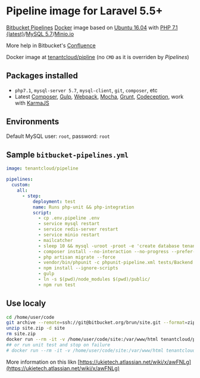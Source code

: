 # Pipeline image for Laravel 5.5+

[Bitbucket Pipelines](https://bitbucket.org/product/features/pipelines) [Docker](https://www.docker.com/) image based on [Ubuntu 16.04](https://ubuntu.com/) with [PHP 7.1 {latest}](http://php.net/)/[MySQL 5.7](https://www.mysql.com)/[Minio.io](https://minio.io)

More help in Bitbucket's [Confluence](https://confluence.atlassian.com/bitbucket/bitbucket-pipelines-beta-792496469.html)

Docker image at [tenantcloud/pipline](https://hub.docker.com/r/tenantcloud/pipeline/) (no `CMD` as it is overriden by *Pipelines*)

## Packages installed

 - `php7.1`, `mysql-server 5.7`, `mysql-client`, `git`, `composer`,  etc
 - Latest [Composer](https://getcomposer.org/), [Gulp](http://gulpjs.com/), [Webpack](https://webpack.github.io/), [Mocha](https://mochajs.org/), [Grunt](http://gruntjs.com/), [Codeception](http://codeception.com/), work with [KarmaJS](https://karma-runner.github.io/2.0/index.html)

## Environments

Default MySQL user: `root`, password: `root`

## Sample `bitbucket-pipelines.yml`

```YAML
image: tenantcloud/pipeline

pipelines:
  custom:
    all:
      - step:
          deployment: test
          name: Runs php-unit && php-integration
          script:
            - cp .env.pipeline .env
            - service mysql restart
            - service redis-server restart
            - service minio restart
            - mailcatcher
            - sleep 10 && mysql -uroot -proot -e 'create database tenantcloud;'
            - composer install --no-interaction --no-progress --prefer-dist
            - php artisan migrate --force
            - vendor/bin/phpunit -c phpunit-pipeline.xml tests/Backend
            - npm install --ignore-scripts
            - gulp
            - ln -s $(pwd)/node_modules $(pwd)/public/
            - npm run test
```

## Use localy

```bash
cd /home/user/code
git archive --remote=ssh://git@bitbucket.org/brun/site.git --format=zip --output="site.zip" release
unzip site.zip -d site
rm site.zip
docker run --rm -it -v /home/user/code/site:/var/www/html tenantcloud/pipeline /pipeline.sh
## or run unit test and stop on failure
# docker run --rm -it -v /home/user/code/site:/var/www/html tenantcloud/pipeline /pipeline-on-failure.sh
```

More information on this likn [https://ukietech.atlassian.net/wiki/x/awFNLg](https://ukietech.atlassian.net/wiki/x/awFNLg)
